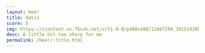 ```yaml
---
layout: beer
title: Oatis
score: 5
img: https://scontent.xx.fbcdn.net/v/t1.0-0/p480x480/11667294_10153438036333745_6944136313097119915_n.jpg?oh=504d7276f5569bb94c371d5998ac077b&oe=5896157A
desc: A little bit too sharp for me
permalink: /beer/:title.html
---
```

